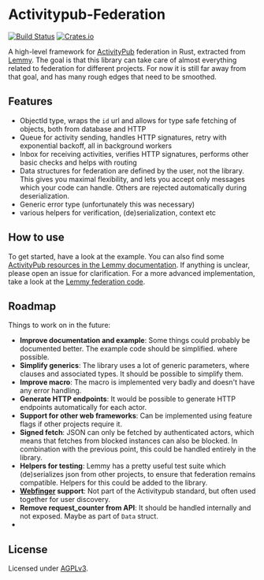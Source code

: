 Activitypub-Federation
===
[![Build Status](https://cloud.drone.io/api/badges/LemmyNet/activitypub-federation-rust/status.svg)](https://cloud.drone.io/LemmyNet/activitypub-federation-rust)
[![Crates.io](https://img.shields.io/crates/v/activitypub-federation.svg)](https://crates.io/crates/activitypub-federation)

A high-level framework for [ActivityPub](https://www.w3.org/TR/activitypub/) federation in Rust, extracted from [Lemmy](https://join-lemmy.org/). The goal is that this library can take care of almost everything related to federation for different projects. For now it is still far away from that goal, and has many rough edges that need to be smoothed.

## Features

- ObjectId type, wraps the `id` url and allows for type safe fetching of objects, both from database and HTTP
- Queue for activity sending, handles HTTP signatures, retry with exponential backoff, all in background workers
- Inbox for receiving activities, verifies HTTP signatures, performs other basic checks and helps with routing
- Data structures for federation are defined by the user, not the library. This gives you maximal flexibility, and lets you accept only messages which your code can handle. Others are rejected automatically during deserialization.
- Generic error type (unfortunately this was necessary)
- various helpers for verification, (de)serialization, context etc

## How to use

To get started, have a look at the example. You can also find some [ActivityPub resources in the Lemmy documentation](https://join-lemmy.org/docs/en/contributing/resources.html#activitypub-resources). If anything is unclear, please open an issue for clarification. For a more advanced implementation, take a look at the [Lemmy federation code](https://github.com/LemmyNet/lemmy/tree/main/crates/apub).

## Roadmap

Things to work on in the future:
- **Improve documentation and example**: Some things could probably be documented better. The example code should be simplified. where possible.
- **Simplify generics**: The library uses a lot of generic parameters, where clauses and associated types. It should be possible to simplify them.
- **Improve macro**: The macro is implemented very badly and doesn't have any error handling.
- **Generate HTTP endpoints**: It would be possible to generate HTTP endpoints automatically for each actor.
- **Support for other web frameworks**: Can be implemented using feature flags if other projects require it.
- **Signed fetch**: JSON can only be fetched by authenticated actors, which means that fetches from blocked instances can also be blocked. In combination with the previous point, this could be handled entirely in the library.
- **Helpers for testing**: Lemmy has a pretty useful test suite which (de)serializes json from other projects, to ensure that federation remains compatible. Helpers for this could be added to the library.
- **[Webfinger](https://datatracker.ietf.org/doc/html/rfc7033) support**: Not part of the Activitypub standard, but often used together for user discovery.
- **Remove request_counter from API**: It should be handled internally and not exposed. Maybe as part of `Data` struct.
- 
## License

Licensed under [AGPLv3](LICENSE).
